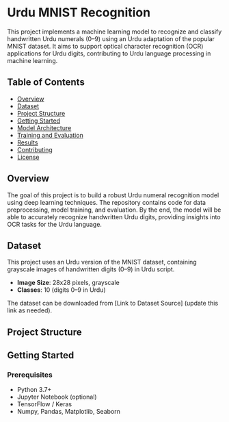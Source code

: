 # Urdu MNIST Recognition

This project implements a machine learning model to recognize and classify handwritten Urdu numerals (0–9) using an Urdu adaptation of the popular MNIST dataset. It aims to support optical character recognition (OCR) applications for Urdu digits, contributing to Urdu language processing in machine learning.

## Table of Contents
- [Overview](#overview)
- [Dataset](#dataset)
- [Project Structure](#project-structure)
- [Getting Started](#getting-started)
- [Model Architecture](#model-architecture)
- [Training and Evaluation](#training-and-evaluation)
- [Results](#results)
- [Contributing](#contributing)
- [License](#license)

## Overview
The goal of this project is to build a robust Urdu numeral recognition model using deep learning techniques. The repository contains code for data preprocessing, model training, and evaluation. By the end, the model will be able to accurately recognize handwritten Urdu digits, providing insights into OCR tasks for the Urdu language.

## Dataset
This project uses an Urdu version of the MNIST dataset, containing grayscale images of handwritten digits (0–9) in Urdu script.

- **Image Size**: 28x28 pixels, grayscale
- **Classes**: 10 (digits 0–9 in Urdu)

The dataset can be downloaded from [Link to Dataset Source] (update this link as needed).

## Project Structure

## Getting Started

### Prerequisites
- Python 3.7+
- Jupyter Notebook (optional)
- TensorFlow / Keras
- Numpy, Pandas, Matplotlib, Seaborn

